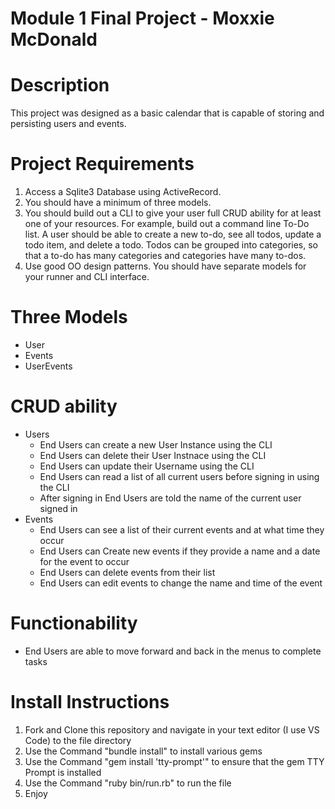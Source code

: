 # Module 1 Final Project - Moxxie McDonald

# Description

This project was designed as a basic calendar that is capable of storing and persisting users and events.

# Project Requirements

1. Access a Sqlite3 Database using ActiveRecord.
2. You should have a minimum of three models.
3. You should build out a CLI to give your user full CRUD ability for at least one of your resources. For example, build out a  command line To-Do list. A user should be able to create a new to-do, see all todos, update a todo item, and delete a todo. Todos can be grouped into categories, so that a to-do has many categories and categories have many to-dos.
4. Use good OO design patterns. You should have separate models for your runner and CLI interface.

# Three Models
- User
- Events
- UserEvents

# CRUD ability
- Users
  - End Users can create a new User Instance using the CLI
  - End Users can delete their User Instnace using the CLI
  - End Users can update their Username using the CLI
  - End Users can read a list of all current users before signing in using the CLI
  - After signing in End Users are told the name of the current user signed in
- Events
  - End Users can see a list of their current events and at what time they occur
  - End Users can Create new events if they provide a name and a date for the event to occur
  - End Users can delete events from their list
  - End Users can edit events to change the name and time of the event
  
# Functionability
- End Users are able to move forward and back in the menus to complete tasks

# Install Instructions
1. Fork and Clone this repository and navigate in your text editor (I use VS Code) to the file directory
2. Use the Command "bundle install" to install various gems
3. Use the Command "gem install 'tty-prompt'" to ensure that the gem TTY Prompt is installed
4. Use the Command "ruby bin/run.rb" to run the file
5. Enjoy
